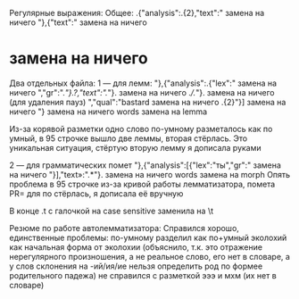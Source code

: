 Регулярные выражения:
Общее:
.{"analysis":.{2},"text":" замена на ничего
"},{"text":" замена на ничего
# замена на ничего

Два отдельных файла:
1 — для лемм:
"},{"analysis":.{"lex":" замена на ничего
","gr":".*"}.?,"text":".*"}. замена на ничего
.*/.*"}. замена на ничего (для удаления пауз)
","qual":"bastard замена на ничего
.{2}"}] замена на ничего
"} замена на ничего
words замена на lemma

Из-за корявой разметки одно слово по-умному разметалось как по умный, в 95 строчке вышло две леммы, вторая стёрлась. Это уникальная ситуация, стёртую вторую лемму я дописала руками 

2 — для грамматических помет
"},{"analysis":[{"lex":"ты","gr":" замена на ничего
"}],"text»:".*"}. замена на ничего
words замена на morph
Опять проблема в 95 строчке из-за кривой работы лемматизатора, помета PR= для по стёрлась, я дописала её вручную

В конце .t c галочкой на case sensitive заменила на \t

Резюме по работе автолемматизатора:
Справился хорошо, единственные проблемы:
по-умному разделил как по+умный
эколохий как начальная форма от эколохии (объяснило, т.к. это отражение нерегулярного произношения, а не реальное слово, его нет в словаре, а у слов склонения на -ий/ия/ие нельзя определить род по формее родительного падежа)
не справился с разметкой эээ и мхм (их нет в словаре)
